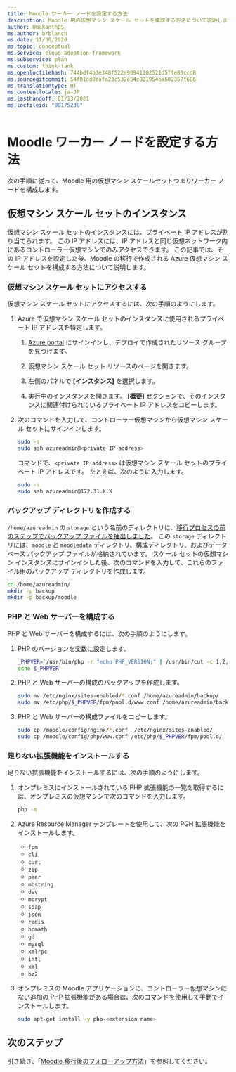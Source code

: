 ```yaml
---
title: Moodle ワーカー ノードを設定する方法
description: Moodle 用の仮想マシン スケール セットを構成する方法について説明します。 プライベート IP アドレスを使用してコントローラーからスケール セットにアクセスする方法を説明します。
author: UmakanthOS
ms.author: brblanch
ms.date: 11/30/2020
ms.topic: conceptual
ms.service: cloud-adoption-framework
ms.subservice: plan
ms.custom: think-tank
ms.openlocfilehash: 744bdf4b3e348f522a90941102521d5ffe83ccd8
ms.sourcegitcommit: 54f01dd0eafa23c532e54c821954ba682357f686
ms.translationtype: HT
ms.contentlocale: ja-JP
ms.lasthandoff: 01/13/2021
ms.locfileid: "98175238"
---
```

# <a name="how-to-set-up-moodle-worker-nodes"></a>Moodle ワーカー ノードを設定する方法

次の手順に従って、Moodle 用の仮想マシン スケールセットつまりワーカー ノードを構成します。

## <a name="virtual-machine-scale-set-instances"></a>仮想マシン スケール セットのインスタンス

仮想マシン スケール セットのインスタンスには、プライベート IP アドレスが割り当てられます。 この IP アドレスには、IP アドレスと同じ仮想ネットワーク内にあるコントローラー仮想マシンでのみアクセスできます。 この記事では、その IP アドレスを設定した後、Moodle の移行で作成される Azure 仮想マシン スケール セットを構成する方法について説明します。

### <a name="access-the-virtual-machine-scale-set"></a>仮想マシン スケール セットにアクセスする

仮想マシン スケール セットにアクセスするには、次の手順のようにします。

1. Azure で仮想マシン スケール セットのインスタンスに使用されるプライベート IP アドレスを特定します。

   1. [Azure portal](https://ms.portal.azure.com/#home) にサインインし、デプロイで作成されたリソース グループを見つけます。

   1. 仮想マシン スケール セット リソースのページを開きます。

   1. 左側のパネルで **[インスタンス]** を選択します。

   1. 実行中のインスタンスを開きます。 **[概要]** セクションで、そのインスタンスに関連付けられているプライベート IP アドレスをコピーします。

1. 次のコマンドを入力して、コントローラー仮想マシンから仮想マシン スケール セットにサインインします。

   ```bash
   sudo -s
   sudo ssh azureadmin@<private IP address>
   ```

   コマンドで、`<private IP address>` は仮想マシン スケール セットのプライベート IP アドレスです。 たとえば、次のように入力します。

   ```bash
   sudo -s
   sudo ssh azureadmin@172.31.X.X
   ```

### <a name="create-a-backup-directory"></a>バックアップ ディレクトリを作成する

`/home/azureadmin` の `storage` という名前のディレクトリに、[移行プロセスの前のステップでバックアップ ファイルを抽出しました](./migration-start.md#back-up-the-current-configuration)。 この `storage` ディレクトリには、`moodle` と `moodledata` ディレクトリ、構成ディレクトリ、およびデータベース バックアップ ファイルが格納されています。 スケール セットの仮想マシン インスタンスにサインインした後、次のコマンドを入力して、これらのファイル用のバックアップ ディレクトリを作成します。

```bash
cd /home/azureadmin/
mkdir -p backup
mkdir -p backup/moodle
```

### <a name="configure-the-php-and-web-server"></a>PHP と Web サーバーを構成する

PHP と Web サーバーを構成するには、次の手順のようにします。

1. PHP のバージョンを変数に設定します。

   ```bash
   _PHPVER=`/usr/bin/php -r "echo PHP_VERSION;" | /usr/bin/cut -c 1,2,3`
   echo $_PHPVER
   ```

1. PHP と Web サーバーの構成のバックアップを作成します。

   ```bash
   sudo mv /etc/nginx/sites-enabled/*.conf /home/azureadmin/backup/
   sudo mv /etc/php/$_PHPVER/fpm/pool.d/www.conf /home/azureadmin/backup/www.conf  
   ```

1. PHP と Web サーバーの構成ファイルをコピーします。

   ```bash
   sudo cp /moodle/config/nginx/*.conf  /etc/nginx/sites-enabled/
   sudo cp /moodle/config/php/www.conf /etc/php/$_PHPVER/fpm/pool.d/
   ```

### <a name="install-missing-extensions"></a>足りない拡張機能をインストールする

足りない拡張機能をインストールするには、次の手順のようにします。

1. オンプレミスにインストールされている PHP 拡張機能の一覧を取得するには、オンプレミスの仮想マシンで次のコマンドを入力します。

   ```bash
   php -m
   ```

1. Azure Resource Manager テンプレートを使用して、次の PGH 拡張機能をインストールします。

    - `fpm`
    - `cli`
    - `curl`
    - `zip`
    - `pear`
    - `mbstring`
    - `dev`
    - `mcrypt`
    - `soap`
    - `json`
    - `redis`
    - `bcmath`
    - `gd`
    - `mysql`
    - `xmlrpc`
    - `intl`
    - `xml`
    - `bz2`

1. オンプレミスの Moodle アプリケーションに、コントローラー仮想マシンにない追加の PHP 拡張機能がある場合は、次のコマンドを使用して手動でインストールします。

   ```bash
   sudo apt-get install -y php-<extension name>
   ```

## <a name="next-steps"></a>次のステップ

引き続き、「[Moodle 移行後のフォローアップ方法](./migration-post.md)」を参照してください。
